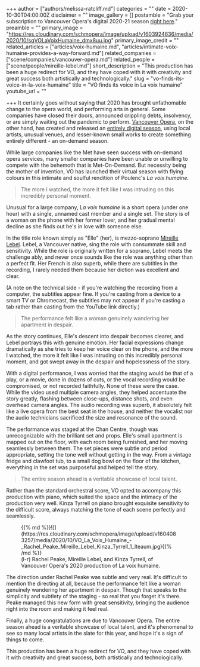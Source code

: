 +++
author = ["authors/melissa-ratcliff.md"]
categories = ""
date = 2020-10-30T04:00:00Z
disclaimer = ""
image_gallery = []
postamble = "Grab your subscription to Vancouver Opera's digital 2020-21 season [right here](https://digital.vancouveropera.ca/)."
preamble = ""
primary_image = "https://res.cloudinary.com/schmopera/image/upload/v1603924636/media/2020/10/sqVOLaVoixHumaine_dmx8uu.jpg"
primary_image_credit = ""
related_articles = ["articles/voix-humaine.md", "articles/intimate-voix-humaine-provides-a-way-forward.md"]
related_companies = ["scene/companies/vancouver-opera.md"]
related_people = ["scene/people/mireille-lebel.md"]
short_description = "This production has been a huge redirect for VO, and they have coped with it with creativity and great success both artistically and technologically."
slug = "vo-finds-its-voice-in-la-voix-humaine"
title = "VO finds its voice in La voix humaine"
youtube_url = ""

+++
It certainly goes without saying that 2020 has brought unfathomable change to the opera world, and performing arts in general. Some companies have closed their doors, announced crippling debts, insolvency, or are simply waiting out the pandemic to perform. [Vancouver Opera](/scene/companies/vancouver-opera/), on the other hand, has created and released an [entirely digital season](https://digital.vancouveropera.ca/), using local artists, unusual venues, and lesser-known small works to create something entirely different - an on-demand season.

While large companies like the Met have seen success with on-demand opera services, many smaller companies have been unable or unwilling to compete with the behemoth that is Met-On-Demand. But necessity being the mother of invention, VO has launched their virtual season with flying colours in this intimate and soulful rendition of Poulenc's _La voix humaine_.

> The more I watched, the more it felt like I was intruding on this incredibly personal moment.

Unusual for a large company, _La voix humaine_ is a short opera (under one hour) with a single, unnamed cast member and a single set. The story is of a woman on the phone with her former lover, and her gradual mental decline as she finds out he's in love with someone else.

In the title role known simply as "Elle" (her), is mezzo-soprano [Mireille Lebel](/scene/people/mireille-lebel/). Lebel, a Vancouver native, sing the role with consummate skill and sensitivity. While the role is originally written for a soprano, Lebel meets the challenge ably, and never once sounds like the role was anything other than a perfect fit. Her French is also superb, while there are subtitles in the recording, I rarely needed them because her diction was excellent and clear.

(A note on the technical side - if you're watching the recording from a computer, the subtitles appear fine. If you're casting from a device to a smart TV or Chromecast, the subtitles may not appear if you're casting a tab rather than casting from the YouTube link directly.)

> The performance felt like a woman genuinely wandering her apartment in despair.

As the story continues, Elle's descent into despair becomes clearer, and Lebel portrays this with genuine emotion. Her facial expressions change dramatically as she tries to keep her voice clear on the phone, and the more I watched, the more it felt like I was intruding on this incredibly personal moment, and got swept away in the despair and hopelessness of the story.

With a digital performance, I was worried that the staging would be that of a play, or a movie, done in dozens of cuts, or the vocal recording would be compromised, or not recorded faithfully. None of these were the case. While the video used multiple camera angles, they helped accentuate the story greatly, flashing between close-ups, distance shots, and even overhead camera angles. The audio recording was superb, it absolutely felt like a live opera from the best seat in the house, and neither the vocalist nor the audio technicians sacrificed the size and resonance of the sound.

The performance was staged at the Chan Centre, though was unrecognizable with the brilliant set and props. Elle's small apartment is mapped out on the floor, with each room being furnished, and her moving seamlessly between them. The set pieces were subtle and period appropriate, setting the tone well without getting in the way. From a vintage fridge and clawfoot tub, to a small dog bowl on the floor of the kitchen, everything in the set was purposeful and helped tell the story.

> The entire season ahead is a veritable showcase of local talent.

Rather than the standard orchestral score, VO opted to accompany this production with piano, which suited the space and the intimacy of the production very well. Kinza Tyrrell on piano brought exquisite sensitivity to the difficult score, always matching the tone of each scene perfectly and seamlessly.

<figure data-type="image">{{% md %}}![](https://res.cloudinary.com/schmopera/image/upload/v1604083257/media/2020/10/VO_La_Voix_Humaine_-_Rachel_Peake_Mireille_Lebel_Kinza_Tyrrell_1_lteaum.jpg){{% /md %}}

<figcaption>(l-r) Rachel Peake, Mireille Lebel, and Kinza Tyrrell, of Vancouver Opera's 2020 production of La voix humaine.</figcaption>

</figure>

The direction under Rachel Peake was subtle and very real. It's difficult to mention the directing at all, because the performance felt like a woman genuinely wandering her apartment in despair. Though that speaks to the simplicity and subtlety of the staging - so real that you forget it's there. Peake managed this new form with great sensitivity, bringing the audience right into the room and making it feel real.

Finally, a huge congratulations are due to Vancouver Opera. The entire season ahead is a veritable showcase of local talent, and it's phenomenal to see so many local artists in the slate for this year, and hope it's a sign of things to come.

This production has been a huge redirect for VO, and they have coped with it with creativity and great success, both artistically and technologically.